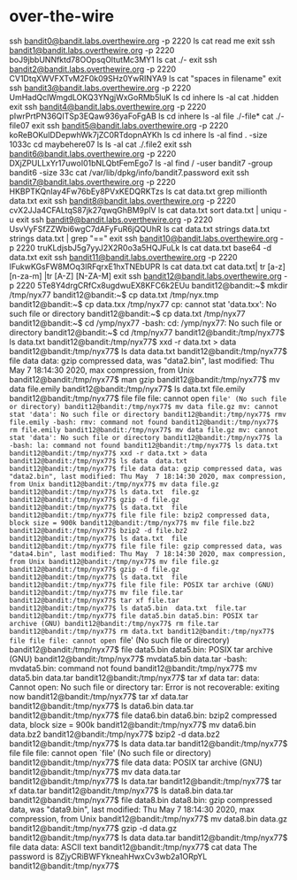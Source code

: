 # over-the-wire
ssh bandit0@bandit.labs.overthewire.org -p 2220
ls
cat read me
exit
ssh bandit1@bandit.labs.overthewire.org -p 2220
boJ9jbbUNNfktd78OOpsqOltutMc3MY1
ls
cat ./-
exit
ssh bandit2@bandit.labs.overthewire.org -p 2220
CV1DtqXWVFXTvM2F0k09SHz0YwRINYA9
ls
cat "spaces in filename"
exit
ssh bandit3@bandit.labs.overthewire.org -p 2220
UmHadQclWmgdLOKQ3YNgjWxGoRMb5luK
ls
cd inhere
ls -al
cat .hidden
exit
ssh bandit4@bandit.labs.overthewire.org -p 2220
pIwrPrtPN36QITSp3EQaw936yaFoFgAB
ls
cd inhere
ls -al
file ./-file*
cat ./-file07
exit 
ssh bandit5@bandit.labs.overthewire.org -p 2220
koReBOKuIDDepwhWk7jZC0RTdopnAYKh
ls
cd inhere
ls -al
find . -size 1033c
cd maybehere07
ls
ls -al
cat ./.file2
exit
ssh bandit6@bandit.labs.overthewire.org -p 2220
DXjZPULLxYr17uwoI01bNLQbtFemEgo7
ls -al
find / -user bandit7 -group bandit6 -size 33c
cat /var/lib/dpkg/info/bandit7.password
exit
ssh bandit7@bandit.labs.overthewire.org -p 2220
HKBPTKQnIay4Fw76bEy8PVxKEDQRKTzs
ls
cat data.txt
grep millionth data.txt
exit
ssh bandit8@bandit.labs.overthewire.org -p 2220
cvX2JJa4CFALtqS87jk27qwqGhBM9plV
ls
cat data.txt
sort data.txt | uniqu -u
exit
ssh bandit9@bandit.labs.overthewire.org -p 2220
UsvVyFSfZZWbi6wgC7dAFyFuR6jQQUhR
ls
cat data.txt
strings data.txt
strings data.txt | grep "=="
exit
ssh bandit10@bandit.labs.overthewire.org -p 2220
truKLdjsbJ5g7yyJ2X2R0o3a5HQJFuLk
ls
cat data.txt
base64 -d data.txt
exit
ssh bandit11@bandit.labs.overthewire.org -p 2220
IFukwKGsFW8MOq3IRFqrxE1hxTNEbUPR
ls
cat data.txt
cat data.txt| tr [a-z] [n-za-m] |tr [A-Z] [N-ZA-M]
exit 
ssh bandit12@bandit.labs.overthewire.org -p 2220
5Te8Y4drgCRfCx8ugdwuEX8KFC6k2EUu
bandit12@bandit:~$ mkdir /tmp/nyx77
bandit12@bandit:~$ cp data.txt /tmp/nyx.tmp
bandit12@bandit:~$ cp data.txx /tmp/nyx77
cp: cannot stat 'data.txx': No such file or directory
bandit12@bandit:~$ cp data.txt /tmp/nyx77
bandit12@bandit:~$ cd /ymp/nyx77
-bash: cd: /ymp/nyx77: No such file or directory
bandit12@bandit:~$ cd /tmp/nyx77
bandit12@bandit:/tmp/nyx77$ ls
data.txt
bandit12@bandit:/tmp/nyx77$ xxd -r data.txt > data
bandit12@bandit:/tmp/nyx77$ ls
data  data.txt
bandit12@bandit:/tmp/nyx77$ file data
data: gzip compressed data, was "data2.bin", last modified: Thu May  7 18:14:30 2020, max compression, from Unix
bandit12@bandit:/tmp/nyx77$ man gzip
bandit12@bandit:/tmp/nyx77$ mv data file.emily
bandit12@bandit:/tmp/nyx77$ ls
data.txt  file.emily
bandit12@bandit:/tmp/nyx77$ file file
file: cannot open `file' (No such file or directory)
bandit12@bandit:/tmp/nyx77$ mv data file.gz
mv: cannot stat 'data': No such file or directory
bandit12@bandit:/tmp/nyx77$ rmv file.emily
-bash: rmv: command not found
bandit12@bandit:/tmp/nyx77$ rm file.emily
bandit12@bandit:/tmp/nyx77$ mv data file.gz
mv: cannot stat 'data': No such file or directory
bandit12@bandit:/tmp/nyx77$ la
-bash: la: command not found
bandit12@bandit:/tmp/nyx77$ ls
data.txt
bandit12@bandit:/tmp/nyx77$ xxd -r data.txt > data
bandit12@bandit:/tmp/nyx77$ ls
data  data.txt
bandit12@bandit:/tmp/nyx77$ file data
data: gzip compressed data, was "data2.bin", last modified: Thu May  7 18:14:30 2020, max compression, from Unix
bandit12@bandit:/tmp/nyx77$ mv data file.gz
bandit12@bandit:/tmp/nyx77$ ls
data.txt  file.gz
bandit12@bandit:/tmp/nyx77$ gzip -d file.gz
bandit12@bandit:/tmp/nyx77$ ls
data.txt  file
bandit12@bandit:/tmp/nyx77$ file file
file: bzip2 compressed data, block size = 900k
bandit12@bandit:/tmp/nyx77$ mv file file.bz2
bandit12@bandit:/tmp/nyx77$ bzip2 -d file.bz2
bandit12@bandit:/tmp/nyx77$ ls
data.txt  file
bandit12@bandit:/tmp/nyx77$ file file
file: gzip compressed data, was "data4.bin", last modified: Thu May  7 18:14:30 2020, max compression, from Unix
bandit12@bandit:/tmp/nyx77$ mv file file.gz
bandit12@bandit:/tmp/nyx77$ gzip -d file.gz
bandit12@bandit:/tmp/nyx77$ ls
data.txt  file
bandit12@bandit:/tmp/nyx77$ file file
file: POSIX tar archive (GNU)
bandit12@bandit:/tmp/nyx77$ mv file file.tar
bandit12@bandit:/tmp/nyx77$ tar xf file.tar
bandit12@bandit:/tmp/nyx77$ ls
data5.bin  data.txt  file.tar
bandit12@bandit:/tmp/nyx77$ file data5.bin
data5.bin: POSIX tar archive (GNU)
bandit12@bandit:/tmp/nyx77$ rm file.tar
bandit12@bandit:/tmp/nyx77$ rm data.txt
bandit12@bandit:/tmp/nyx77$ file file
file: cannot open `file' (No such file or directory)
bandit12@bandit:/tmp/nyx77$ file data5.bin
data5.bin: POSIX tar archive (GNU)
bandit12@bandit:/tmp/nyx77$ mvdata5.bin data.tar
-bash: mvdata5.bin: command not found
bandit12@bandit:/tmp/nyx77$ mv data5.bin data.tar
bandit12@bandit:/tmp/nyx77$ tar xf data
tar: data: Cannot open: No such file or directory
tar: Error is not recoverable: exiting now
bandit12@bandit:/tmp/nyx77$ tar xf data.tar
bandit12@bandit:/tmp/nyx77$ ls
data6.bin  data.tar
bandit12@bandit:/tmp/nyx77$ file data6.bin
data6.bin: bzip2 compressed data, block size = 900k
bandit12@bandit:/tmp/nyx77$ mv data6.bin data.bz2
bandit12@bandit:/tmp/nyx77$ bzip2 -d data.bz2
bandit12@bandit:/tmp/nyx77$ ls
data  data.tar
bandit12@bandit:/tmp/nyx77$ file file
file: cannot open `file' (No such file or directory)
bandit12@bandit:/tmp/nyx77$ file data
data: POSIX tar archive (GNU)
bandit12@bandit:/tmp/nyx77$ mv data data.tar
bandit12@bandit:/tmp/nyx77$ ls
data.tar
bandit12@bandit:/tmp/nyx77$ tar xf data.tar
bandit12@bandit:/tmp/nyx77$ ls
data8.bin  data.tar
bandit12@bandit:/tmp/nyx77$ file data8.bin
data8.bin: gzip compressed data, was "data9.bin", last modified: Thu May  7 18:14:30 2020, max compression, from Unix
bandit12@bandit:/tmp/nyx77$ mv data8.bin data.gz
bandit12@bandit:/tmp/nyx77$ gzip -d data.gz
bandit12@bandit:/tmp/nyx77$ ls
data  data.tar
bandit12@bandit:/tmp/nyx77$ file data
data: ASCII text
bandit12@bandit:/tmp/nyx77$ cat data
The password is 8ZjyCRiBWFYkneahHwxCv3wb2a1ORpYL
bandit12@bandit:/tmp/nyx77$ 
